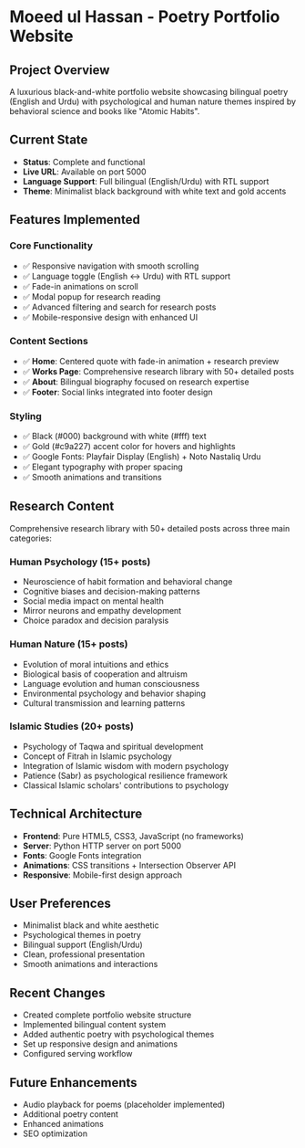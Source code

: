 # Moeed ul Hassan - Poetry Portfolio Website

## Project Overview
A luxurious black-and-white portfolio website showcasing bilingual poetry (English and Urdu) with psychological and human nature themes inspired by behavioral science and books like "Atomic Habits".

## Current State
- **Status**: Complete and functional
- **Live URL**: Available on port 5000
- **Language Support**: Full bilingual (English/Urdu) with RTL support
- **Theme**: Minimalist black background with white text and gold accents

## Features Implemented
### Core Functionality
- ✅ Responsive navigation with smooth scrolling
- ✅ Language toggle (English ↔ Urdu) with RTL support
- ✅ Fade-in animations on scroll
- ✅ Modal popup for research reading
- ✅ Advanced filtering and search for research posts
- ✅ Mobile-responsive design with enhanced UI

### Content Sections
- ✅ **Home**: Centered quote with fade-in animation + research preview
- ✅ **Works Page**: Comprehensive research library with 50+ detailed posts
- ✅ **About**: Bilingual biography focused on research expertise
- ✅ **Footer**: Social links integrated into footer design

### Styling
- ✅ Black (#000) background with white (#fff) text
- ✅ Gold (#c9a227) accent color for hovers and highlights
- ✅ Google Fonts: Playfair Display (English) + Noto Nastaliq Urdu
- ✅ Elegant typography with proper spacing
- ✅ Smooth animations and transitions

## Research Content
Comprehensive research library with 50+ detailed posts across three main categories:

### Human Psychology (15+ posts)
- Neuroscience of habit formation and behavioral change
- Cognitive biases and decision-making patterns
- Social media impact on mental health
- Mirror neurons and empathy development
- Choice paradox and decision paralysis

### Human Nature (15+ posts)
- Evolution of moral intuitions and ethics
- Biological basis of cooperation and altruism
- Language evolution and human consciousness
- Environmental psychology and behavior shaping
- Cultural transmission and learning patterns

### Islamic Studies (20+ posts)
- Psychology of Taqwa and spiritual development
- Concept of Fitrah in Islamic psychology
- Integration of Islamic wisdom with modern psychology
- Patience (Sabr) as psychological resilience framework
- Classical Islamic scholars' contributions to psychology

## Technical Architecture
- **Frontend**: Pure HTML5, CSS3, JavaScript (no frameworks)
- **Server**: Python HTTP server on port 5000
- **Fonts**: Google Fonts integration
- **Animations**: CSS transitions + Intersection Observer API
- **Responsive**: Mobile-first design approach

## User Preferences
- Minimalist black and white aesthetic
- Psychological themes in poetry
- Bilingual support (English/Urdu)
- Clean, professional presentation
- Smooth animations and interactions

## Recent Changes
- Created complete portfolio website structure
- Implemented bilingual content system
- Added authentic poetry with psychological themes
- Set up responsive design and animations
- Configured serving workflow

## Future Enhancements
- Audio playback for poems (placeholder implemented)
- Additional poetry content
- Enhanced animations
- SEO optimization